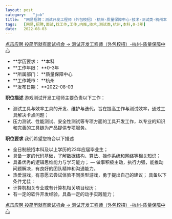 ```yaml
---
layout:	post
category:	"job"
title:	"网易招聘：测试开发工程师（外包校招）-杭州-质量保障中心-技术-测试类-杭州本科0-3年"
tags:	[网易,招聘,面试,找工作,工作,内推,技术,测试类,杭州,本科,0-3年]
date:	2022-08-03
---
```


[点击应聘 投简历就有面试机会 -> 测试开发工程师（外包校招）-杭州-质量保障中心](http://mobile.bole.netease.com/bole/boleDetail?id=42046&employeeId=346f03c3cda5f04c&key=all)



- **学历要求： **本科
- **工作年限： **0-3年
- **所属部门： **质量保障中心
- **工作城市： **杭州
- **发布日期： **2022-08-03



**职位描述**
游戏测试开发工程师主要负责以下工作：
- 测试工具与效率工具的开发、维护与迭代，旨在提高工作与测试效率，通过工具解决卡点问题；
- 压力测试、性能测试、安全性测试等专项方面的工具开发工作，以专业的知识和完善的工具链为产品提供专项服务。




**职位要求**
我们希望您符合以下描述
- 全日制统招本科及以上学历的23年应届毕业生；
- 具备一定的代码基础，了解数据结构、算法、操作系统和网络等相关知识；
- 具备优秀的逻辑思维能力与学习能力； — 做事积极主动，执行力强，能推动问题解决，有良好的团队精神和沟通能力。
- 热爱游戏，有意愿去尝试体验不同类型游戏，勇于提出自己的建议；
具备以下条件尤佳：
- 计算机相关专业或有计算机相关项目经历；
- 有一定的软件开发经验，具备一定的动手实践能力；




[点击应聘 投简历就有面试机会 -> 测试开发工程师（外包校招）-杭州-质量保障中心](http://mobile.bole.netease.com/bole/boleDetail?id=42046&employeeId=346f03c3cda5f04c&key=all)